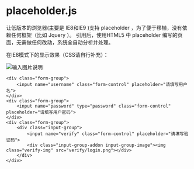 # placeholder.js
让低版本的浏览器(主要是 IE8和IE9 )支持 placeholder ，为了便于移植，没有依赖任何框架（比如 Jquery ）。
引用后，使用HTML5 中 placeholder 编写的页面，无需做任何改动，系统全自动分析并处理。

在IE8模式下的显示效果（CSS请自行补充）：


![输入图片说明](https://git.oschina.net/uploads/images/2017/0901/175124_6d4fc286_82383.png "placeholder.png")


```
<div class="form-group">
    <input name="username" class="form-control" placeholder="请填写用户名">
</div>
<div class="form-group">
    <input name="password" type="password" class="form-control" placeholder="请填写用户密码">
</div>
<div class="form-group">
    <div class="input-group">
        <input name="verify" class="form-control" placeholder="请填写验证码">
        <div class="input-group-addon input-group-image"><img class="verify-img" src="verify/login.png"></div>
    </div>
</div>
```